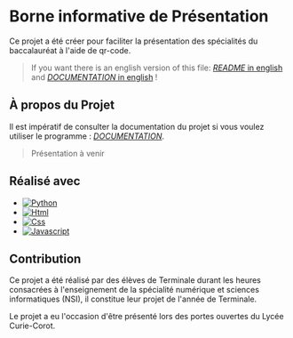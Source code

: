 # Borne informative de Présentation

Ce projet a été créer pour faciliter la présentation des spécialités du baccalauréat à l'aide de qr-code.

> If you want there is an english version of this file: [*README* in english](./README_EN.md) and [*DOCUMENTATION* in english](./doc/documentation_EN.md) !

## À propos du Projet

Il est impératif de consulter la documentation du projet si vous voulez utiliser le programme : [*DOCUMENTATION*](./doc/documentation.md).

> Présentation à venir

## Réalisé avec

* [![Python][Python.org]][Python-url]
* [![Html][Html]][Html-url]
* [![Css][Css]][Css-url]
* [![Javascript][Javascript]][Javascript-url]

## Contribution

Ce projet a été réalisé par des élèves de Terminale durant les heures consacrées à l'enseignement de la spécialité numérique et sciences informatiques (NSI), il constitue leur projet de l'année de Terminale.

Le projet a eu l'occasion d'être présenté lors des portes ouvertes du Lycée Curie-Corot.


<!-- MARKDOWN -->
[Python.org]: https://img.shields.io/badge/python-0769AD?style=for-the-badge&logo=python&logoColor=yellow
[Python-url]: https://www.python.org/
[Html]: https://img.shields.io/badge/html-DD0031?style=for-the-badge&logo=html5&logoColor=white
[Html-url]: https://developer.mozilla.org/fr/docs/Web/HTML
[Css]: https://img.shields.io/badge/css-4A4A55?style=for-the-badge&logo=css3&logoColor=blue
[Css-url]: https://developer.mozilla.org/fr/docs/Web/CSS
[Javascript]: https://img.shields.io/badge/javascript-black?style=for-the-badge&logo=javascript&logoColor=yellow
[Javascript-url]: https://developer.mozilla.org/fr/docs/Web/JavaScript
